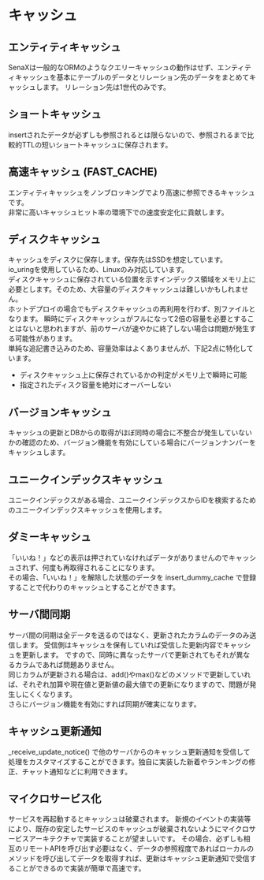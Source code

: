# キャッシュ

## エンティティキャッシュ
SenaXは一般的なORMのようなクエリーキャッシュの動作はせず、エンティティキャッシュを基本にテーブルのデータとリレーション先のデータをまとめてキャッシュします。
リレーション先は1世代のみです。

## ショートキャッシュ
insertされたデータが必ずしも参照されるとは限らないので、参照されるまで比較的TTLの短いショートキャッシュに保存されます。

## 高速キャッシュ (FAST_CACHE)
エンティティキャッシュをノンブロッキングでより高速に参照できるキャッシュです。  
非常に高いキャッシュヒット率の環境下での速度安定化に貢献します。  

## ディスクキャッシュ
キャッシュをディスクに保存します。保存先はSSDを想定しています。  
io_uringを使用しているため、Linuxのみ対応しています。  
ディスクキャッシュに保存されている位置を示すインデックス領域をメモリ上に必要とします。そのため、大容量のディスクキャッシュは難しいかもしれません。  
ホットデプロイの場合でもディスクキャッシュの再利用を行わず、別ファイルとなります。
瞬時にディスクキャッシュがフルになって2倍の容量を必要とすることはないと思われますが、前のサーバが速やかに終了しない場合は問題が発生する可能性があります。  
単純な追記書き込みのため、容量効率はよくありませんが、下記2点に特化しています。

* ディスクキャッシュ上に保存されているかの判定がメモリ上で瞬時に可能
* 指定されたディスク容量を絶対にオーバーしない

## バージョンキャッシュ
キャッシュの更新とDBからの取得がほぼ同時の場合に不整合が発生していないかの確認のため、バージョン機能を有効にしている場合にバージョンナンバーをキャッシュします。

## ユニークインデックスキャッシュ
ユニークインデックスがある場合、ユニークインデックスからIDを検索するためのユニークインデックスキャッシュを使用します。

## ダミーキャッシュ
「いいね！」などの表示は押されていなければデータがありませんのでキャッシュされず、何度も再取得されることになります。  
その場合、「いいね！」を解除した状態のデータを insert_dummy_cache で登録することで代わりのキャッシュとすることができます。

## サーバ間同期
サーバ間の同期は全データを送るのではなく、更新されたカラムのデータのみ送信します。
受信側はキャッシュを保有していれば受信した更新内容でキャッシュを更新します。
ですので、同時に異なったサーバで更新されてもそれが異なるカラムであれば問題ありません。  
同じカラムが更新される場合は、add()やmax()などのメソッドで更新していれば、それぞれ加算や現在値と更新値の最大値での更新になりますので、問題が発生しにくくなります。  
さらにバージョン機能を有効にすれば同期が確実になります。

## キャッシュ更新通知
_receive_update_notice() で他のサーバからのキャッシュ更新通知を受信して処理をカスタマイズすることができます。独自に実装した新着やランキングの修正、チャット通知などに利用できます。 

## マイクロサービス化
サービスを再起動するとキャッシュは破棄されます。
新規のイベントの実装等により、既存の安定したサービスのキャッシュが破棄されないようにマイクロサービスアーキテクチャで実装することが望ましいです。
その場合、必ずしも相互のリモートAPIを呼び出す必要はなく、データの参照程度であればローカルのメソッドを呼び出してデータを取得すれば、更新はキャッシュ更新通知で受信することができるので実装が簡単で高速です。